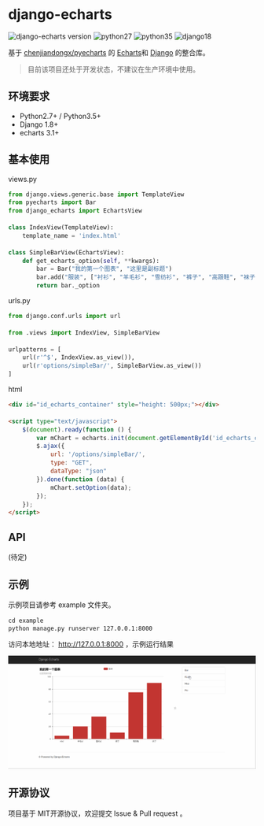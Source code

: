 # django-echarts

![django-echarts version](https://img.shields.io/pypi/v/django-echarts.svg) ![python27](https://img.shields.io/badge/Python-2.7+-blue.svg) ![python35](https://img.shields.io/badge/Python-3.5+-blue.svg) ![django18](https://img.shields.io/badge/Django-1.8+-blue.svg)

基于 [chenjiandongx/pyecharts](https://github.com/chenjiandongx/pyecharts) 的 [Echarts](http://echarts.baidu.com/index.html)和 [Django](https://www.djangoproject.com) 的整合库。

> 目前该项目还处于开发状态，不建议在生产环境中使用。


## 环境要求

- Python2.7+ / Python3.5+
- Django 1.8+
- echarts 3.1+

## 基本使用

views.py

```python
from django.views.generic.base import TemplateView
from pyecharts import Bar
from django_echarts import EchartsView

class IndexView(TemplateView):
    template_name = 'index.html'

class SimpleBarView(EchartsView):
    def get_echarts_option(self, **kwargs):
        bar = Bar("我的第一个图表", "这里是副标题")
        bar.add("服装", ["衬衫", "羊毛衫", "雪纺衫", "裤子", "高跟鞋", "袜子"], [5, 20, 36, 10, 75, 90])
        return bar._option
```

urls.py

```python
from django.conf.urls import url

from .views import IndexView, SimpleBarView

urlpatterns = [
    url(r'^$', IndexView.as_view()),
    url(r'options/simpleBar/', SimpleBarView.as_view())
]
```

html

```html
<div id="id_echarts_container" style="height: 500px;"></div>

<script type="text/javascript">
    $(document).ready(function () {
        var mChart = echarts.init(document.getElementById('id_echarts_container'));
        $.ajax({
            url: '/options/simpleBar/',
            type: "GET",
            dataType: "json"
        }).done(function (data) {
            mChart.setOption(data);
        });
    });
</script>
```

## API

(待定)

## 示例

示例项目请参考 example 文件夹。

```shell
cd example
python manage.py runserver 127.0.0.1:8000
```

访问本地地址： http://127.0.0.1:8000 ，示例运行结果

![Demo](images/demo1.gif)

## 开源协议

项目基于 MIT开源协议，欢迎提交 Issue & Pull request 。
